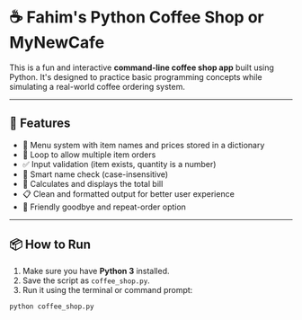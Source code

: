 # ☕ Fahim's Python Coffee Shop or MyNewCafe

This is a fun and interactive **command-line coffee shop app** built using Python. It's designed to practice basic programming concepts while simulating a real-world coffee ordering system.

---

## 🚀 Features

- 🧾 Menu system with item names and prices stored in a dictionary
- 🔁 Loop to allow multiple item orders
- ✅ Input validation (item exists, quantity is a number)
- 🧠 Smart name check (case-insensitive)
- 🧮 Calculates and displays the total bill
- 📋 Clean and formatted output for better user experience
- 👋 Friendly goodbye and repeat-order option

---

## 📦 How to Run

1. Make sure you have **Python 3** installed.
2. Save the script as `coffee_shop.py`.
3. Run it using the terminal or command prompt:

```bash
python coffee_shop.py

